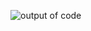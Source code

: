 ![output of code](https://user-images.githubusercontent.com/94299225/143308861-acb99cbb-4076-4746-880f-87bcf2c08569.png)





